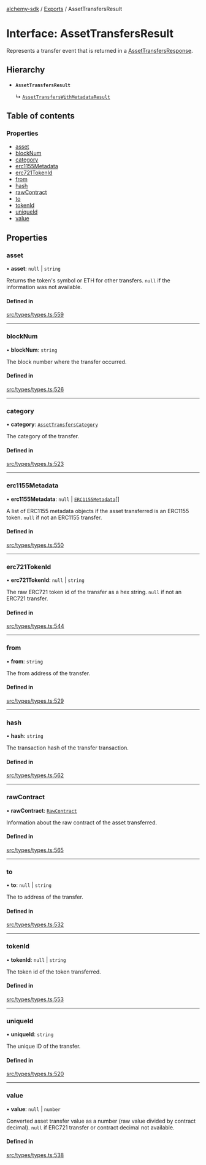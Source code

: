 [alchemy-sdk](../README.md) / [Exports](../modules.md) / AssetTransfersResult

# Interface: AssetTransfersResult

Represents a transfer event that is returned in a [AssetTransfersResponse](AssetTransfersResponse.md).

## Hierarchy

- **`AssetTransfersResult`**

  ↳ [`AssetTransfersWithMetadataResult`](AssetTransfersWithMetadataResult.md)

## Table of contents

### Properties

- [asset](AssetTransfersResult.md#asset)
- [blockNum](AssetTransfersResult.md#blocknum)
- [category](AssetTransfersResult.md#category)
- [erc1155Metadata](AssetTransfersResult.md#erc1155metadata)
- [erc721TokenId](AssetTransfersResult.md#erc721tokenid)
- [from](AssetTransfersResult.md#from)
- [hash](AssetTransfersResult.md#hash)
- [rawContract](AssetTransfersResult.md#rawcontract)
- [to](AssetTransfersResult.md#to)
- [tokenId](AssetTransfersResult.md#tokenid)
- [uniqueId](AssetTransfersResult.md#uniqueid)
- [value](AssetTransfersResult.md#value)

## Properties

### asset

• **asset**: ``null`` \| `string`

Returns the token's symbol or ETH for other transfers. `null` if the
information was not available.

#### Defined in

[src/types/types.ts:559](https://github.com/alchemyplatform/alchemy-sdk-js/blob/ae0aa3f0/src/types/types.ts#L559)

___

### blockNum

• **blockNum**: `string`

The block number where the transfer occurred.

#### Defined in

[src/types/types.ts:526](https://github.com/alchemyplatform/alchemy-sdk-js/blob/ae0aa3f0/src/types/types.ts#L526)

___

### category

• **category**: [`AssetTransfersCategory`](../enums/AssetTransfersCategory.md)

The category of the transfer.

#### Defined in

[src/types/types.ts:523](https://github.com/alchemyplatform/alchemy-sdk-js/blob/ae0aa3f0/src/types/types.ts#L523)

___

### erc1155Metadata

• **erc1155Metadata**: ``null`` \| [`ERC1155Metadata`](ERC1155Metadata.md)[]

A list of ERC1155 metadata objects if the asset transferred is an ERC1155
token. `null` if not an ERC1155 transfer.

#### Defined in

[src/types/types.ts:550](https://github.com/alchemyplatform/alchemy-sdk-js/blob/ae0aa3f0/src/types/types.ts#L550)

___

### erc721TokenId

• **erc721TokenId**: ``null`` \| `string`

The raw ERC721 token id of the transfer as a hex string. `null` if not an
ERC721 transfer.

#### Defined in

[src/types/types.ts:544](https://github.com/alchemyplatform/alchemy-sdk-js/blob/ae0aa3f0/src/types/types.ts#L544)

___

### from

• **from**: `string`

The from address of the transfer.

#### Defined in

[src/types/types.ts:529](https://github.com/alchemyplatform/alchemy-sdk-js/blob/ae0aa3f0/src/types/types.ts#L529)

___

### hash

• **hash**: `string`

The transaction hash of the transfer transaction.

#### Defined in

[src/types/types.ts:562](https://github.com/alchemyplatform/alchemy-sdk-js/blob/ae0aa3f0/src/types/types.ts#L562)

___

### rawContract

• **rawContract**: [`RawContract`](RawContract.md)

Information about the raw contract of the asset transferred.

#### Defined in

[src/types/types.ts:565](https://github.com/alchemyplatform/alchemy-sdk-js/blob/ae0aa3f0/src/types/types.ts#L565)

___

### to

• **to**: ``null`` \| `string`

The to address of the transfer.

#### Defined in

[src/types/types.ts:532](https://github.com/alchemyplatform/alchemy-sdk-js/blob/ae0aa3f0/src/types/types.ts#L532)

___

### tokenId

• **tokenId**: ``null`` \| `string`

The token id of the token transferred.

#### Defined in

[src/types/types.ts:553](https://github.com/alchemyplatform/alchemy-sdk-js/blob/ae0aa3f0/src/types/types.ts#L553)

___

### uniqueId

• **uniqueId**: `string`

The unique ID of the transfer.

#### Defined in

[src/types/types.ts:520](https://github.com/alchemyplatform/alchemy-sdk-js/blob/ae0aa3f0/src/types/types.ts#L520)

___

### value

• **value**: ``null`` \| `number`

Converted asset transfer value as a number (raw value divided by contract
decimal). `null` if ERC721 transfer or contract decimal not available.

#### Defined in

[src/types/types.ts:538](https://github.com/alchemyplatform/alchemy-sdk-js/blob/ae0aa3f0/src/types/types.ts#L538)
